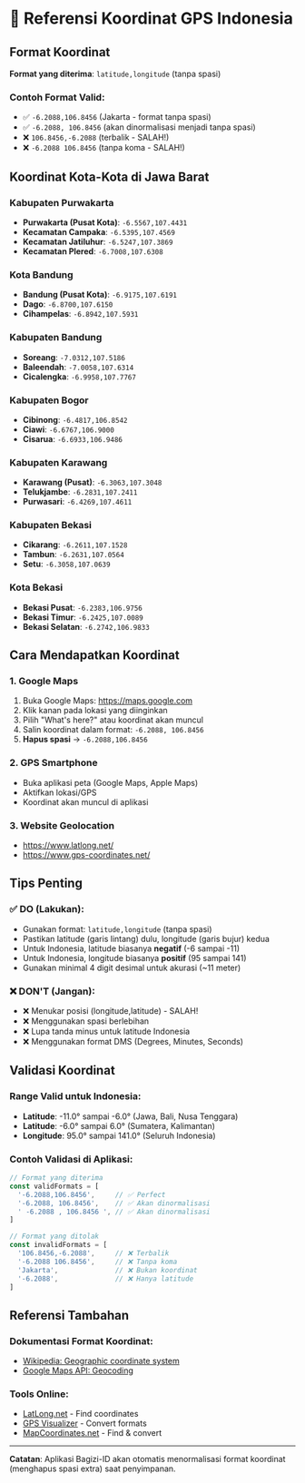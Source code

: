 # 📍 Referensi Koordinat GPS Indonesia

## Format Koordinat
**Format yang diterima**: `latitude,longitude` (tanpa spasi)

### Contoh Format Valid:
- ✅ `-6.2088,106.8456` (Jakarta - format tanpa spasi)
- ✅ `-6.2088, 106.8456` (akan dinormalisasi menjadi tanpa spasi)
- ❌ `106.8456,-6.2088` (terbalik - SALAH!)
- ❌ `-6.2088 106.8456` (tanpa koma - SALAH!)

## Koordinat Kota-Kota di Jawa Barat

### Kabupaten Purwakarta
- **Purwakarta (Pusat Kota)**: `-6.5567,107.4431`
- **Kecamatan Campaka**: `-6.5395,107.4569`
- **Kecamatan Jatiluhur**: `-6.5247,107.3869`
- **Kecamatan Plered**: `-6.7008,107.6308`

### Kota Bandung
- **Bandung (Pusat Kota)**: `-6.9175,107.6191`
- **Dago**: `-6.8700,107.6150`
- **Cihampelas**: `-6.8942,107.5931`

### Kabupaten Bandung
- **Soreang**: `-7.0312,107.5186`
- **Baleendah**: `-7.0058,107.6314`
- **Cicalengka**: `-6.9958,107.7767`

### Kabupaten Bogor
- **Cibinong**: `-6.4817,106.8542`
- **Ciawi**: `-6.6767,106.9000`
- **Cisarua**: `-6.6933,106.9486`

### Kabupaten Karawang
- **Karawang (Pusat)**: `-6.3063,107.3048`
- **Telukjambe**: `-6.2831,107.2411`
- **Purwasari**: `-6.4269,107.4611`

### Kabupaten Bekasi
- **Cikarang**: `-6.2611,107.1528`
- **Tambun**: `-6.2631,107.0564`
- **Setu**: `-6.3058,107.0639`

### Kota Bekasi
- **Bekasi Pusat**: `-6.2383,106.9756`
- **Bekasi Timur**: `-6.2425,107.0089`
- **Bekasi Selatan**: `-6.2742,106.9833`

## Cara Mendapatkan Koordinat

### 1. Google Maps
1. Buka Google Maps: https://maps.google.com
2. Klik kanan pada lokasi yang diinginkan
3. Pilih "What's here?" atau koordinat akan muncul
4. Salin koordinat dalam format: `-6.2088, 106.8456`
5. **Hapus spasi** → `-6.2088,106.8456`

### 2. GPS Smartphone
- Buka aplikasi peta (Google Maps, Apple Maps)
- Aktifkan lokasi/GPS
- Koordinat akan muncul di aplikasi

### 3. Website Geolocation
- https://www.latlong.net/
- https://www.gps-coordinates.net/

## Tips Penting

### ✅ DO (Lakukan):
- Gunakan format: `latitude,longitude` (tanpa spasi)
- Pastikan latitude (garis lintang) dulu, longitude (garis bujur) kedua
- Untuk Indonesia, latitude biasanya **negatif** (-6 sampai -11)
- Untuk Indonesia, longitude biasanya **positif** (95 sampai 141)
- Gunakan minimal 4 digit desimal untuk akurasi (~11 meter)

### ❌ DON'T (Jangan):
- ❌ Menukar posisi (longitude,latitude) - SALAH!
- ❌ Menggunakan spasi berlebihan
- ❌ Lupa tanda minus untuk latitude Indonesia
- ❌ Menggunakan format DMS (Degrees, Minutes, Seconds)

## Validasi Koordinat

### Range Valid untuk Indonesia:
- **Latitude**: -11.0° sampai -6.0° (Jawa, Bali, Nusa Tenggara)
- **Latitude**: -6.0° sampai 6.0° (Sumatera, Kalimantan)  
- **Longitude**: 95.0° sampai 141.0° (Seluruh Indonesia)

### Contoh Validasi di Aplikasi:
```typescript
// Format yang diterima
const validFormats = [
  '-6.2088,106.8456',     // ✅ Perfect
  '-6.2088, 106.8456',    // ✅ Akan dinormalisasi
  ' -6.2088 , 106.8456 ', // ✅ Akan dinormalisasi
]

// Format yang ditolak
const invalidFormats = [
  '106.8456,-6.2088',     // ❌ Terbalik
  '-6.2088 106.8456',     // ❌ Tanpa koma
  'Jakarta',              // ❌ Bukan koordinat
  '-6.2088',              // ❌ Hanya latitude
]
```

## Referensi Tambahan

### Dokumentasi Format Koordinat:
- [Wikipedia: Geographic coordinate system](https://en.wikipedia.org/wiki/Geographic_coordinate_system)
- [Google Maps API: Geocoding](https://developers.google.com/maps/documentation/geocoding)

### Tools Online:
- [LatLong.net](https://www.latlong.net/) - Find coordinates
- [GPS Visualizer](https://www.gpsvisualizer.com/) - Convert formats
- [MapCoordinates.net](https://www.mapcoordinates.net/) - Find & convert

---

**Catatan**: Aplikasi Bagizi-ID akan otomatis menormalisasi format koordinat (menghapus spasi extra) saat penyimpanan.
